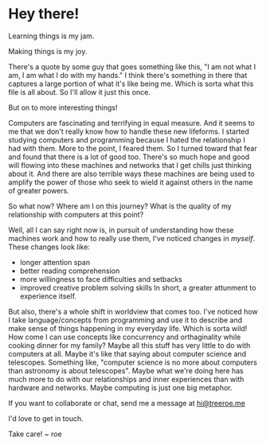 # Hey there!

Learning things is my jam.

Making things is my joy.

There's a quote by some guy that goes something like this, "I am not what I am, I am what I do with my hands." I think there's something in there that captures a large portion of what it's like being me. Which is sorta what this file is all about. So I'll allow it just this once.

But on to more interesting things!

Computers are fascinating and terrifying in equal measure. And it seems to me that we don't really know how to handle these new lifeforms. I started studying computers and programming because I hated the relationship I had with them. More to the point, I feared them. So I turned toward that fear and found that there is a lot of good too. There's so much hope and good will flowing into these machines and networks that I get chills just thinking about it. And there are also terrible ways these machines are being used to amplify the power of those who seek to wield it against others in the name of greater powers.

So what now? Where am I on this journey? What is the quality of my relationship with computers at this point?

Well, all I can say right now is, in pursuit of understanding how these machines work and how to really use them, I've noticed changes in *myself*. These changes look like:
- longer attention span
- better reading comprehension
- more willingness to face difficulties and setbacks
- improved creative problem solving skills
In short, a greater attunment to experience itself.

But also, there's a whole shift in worldview that comes too. I've noticed how I take language/concepts from programming and use it to describe and make sense of things happening in my everyday life. Which is sorta wild! How come I can use concepts like concurrency and orthaginality while cooking dinner for my family? Maybe all this stuff has very little to do with computers at all. Maybe it's like that saying about computer science and telescopes. Something like, "computer science is no more about computers than astronomy is about telescopes". Maybe what we're doing here has much more to do with our relationships and inner experiences than with hardware and networks. Maybe computing is just one big metaphor. 

If you want to collaborate or chat, send me a message at hi@treeroe.me

I'd love to get in touch.

Take care!
~ roe
